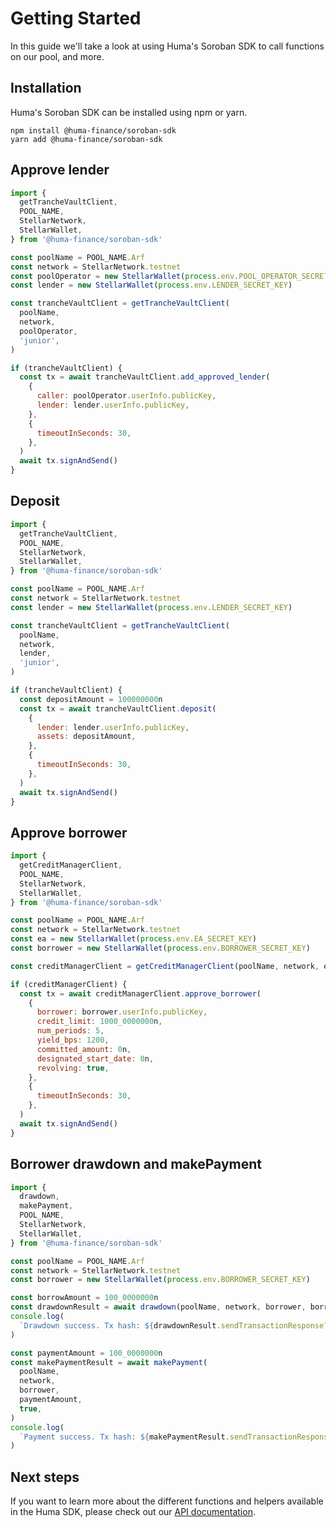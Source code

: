 # Getting Started

In this guide we'll take a look at using Huma's Soroban SDK to call functions on our pool, and more.

## Installation

Huma's Soroban SDK can be installed using npm or yarn.

```
npm install @huma-finance/soroban-sdk
yarn add @huma-finance/soroban-sdk
```

## Approve lender

```javascript
import {
  getTrancheVaultClient,
  POOL_NAME,
  StellarNetwork,
  StellarWallet,
} from '@huma-finance/soroban-sdk'

const poolName = POOL_NAME.Arf
const network = StellarNetwork.testnet
const poolOperator = new StellarWallet(process.env.POOL_OPERATOR_SECRET_KEY)
const lender = new StellarWallet(process.env.LENDER_SECRET_KEY)

const trancheVaultClient = getTrancheVaultClient(
  poolName,
  network,
  poolOperator,
  'junior',
)

if (trancheVaultClient) {
  const tx = await trancheVaultClient.add_approved_lender(
    {
      caller: poolOperator.userInfo.publicKey,
      lender: lender.userInfo.publicKey,
    },
    {
      timeoutInSeconds: 30,
    },
  )
  await tx.signAndSend()
}
```

## Deposit

```javascript
import {
  getTrancheVaultClient,
  POOL_NAME,
  StellarNetwork,
  StellarWallet,
} from '@huma-finance/soroban-sdk'

const poolName = POOL_NAME.Arf
const network = StellarNetwork.testnet
const lender = new StellarWallet(process.env.LENDER_SECRET_KEY)

const trancheVaultClient = getTrancheVaultClient(
  poolName,
  network,
  lender,
  'junior',
)

if (trancheVaultClient) {
  const depositAmount = 100000000n
  const tx = await trancheVaultClient.deposit(
    {
      lender: lender.userInfo.publicKey,
      assets: depositAmount,
    },
    {
      timeoutInSeconds: 30,
    },
  )
  await tx.signAndSend()
}
```

## Approve borrower

```javascript
import {
  getCreditManagerClient,
  POOL_NAME,
  StellarNetwork,
  StellarWallet,
} from '@huma-finance/soroban-sdk'

const poolName = POOL_NAME.Arf
const network = StellarNetwork.testnet
const ea = new StellarWallet(process.env.EA_SECRET_KEY)
const borrower = new StellarWallet(process.env.BORROWER_SECRET_KEY)

const creditManagerClient = getCreditManagerClient(poolName, network, ea)

if (creditManagerClient) {
  const tx = await creditManagerClient.approve_borrower(
    {
      borrower: borrower.userInfo.publicKey,
      credit_limit: 1000_0000000n,
      num_periods: 5,
      yield_bps: 1200,
      committed_amount: 0n,
      designated_start_date: 0n,
      revolving: true,
    },
    {
      timeoutInSeconds: 30,
    },
  )
  await tx.signAndSend()
}
```

## Borrower drawdown and makePayment

```javascript
import {
  drawdown,
  makePayment,
  POOL_NAME,
  StellarNetwork,
  StellarWallet,
} from '@huma-finance/soroban-sdk'

const poolName = POOL_NAME.Arf
const network = StellarNetwork.testnet
const borrower = new StellarWallet(process.env.BORROWER_SECRET_KEY)

const borrowAmount = 100_0000000n
const drawdownResult = await drawdown(poolName, network, borrower, borrowAmount)
console.log(
  `Drawdown success. Tx hash: ${drawdownResult.sendTransactionResponse?.hash}`,
)

const paymentAmount = 100_0000000n
const makePaymentResult = await makePayment(
  poolName,
  network,
  borrower,
  paymentAmount,
  true,
)
console.log(
  `Payment success. Tx hash: ${makePaymentResult.sendTransactionResponse?.hash}`,
)
```

## Next steps

If you want to learn more about the different functions and helpers available in the Huma SDK, please check out our [API documentation](API.md).
